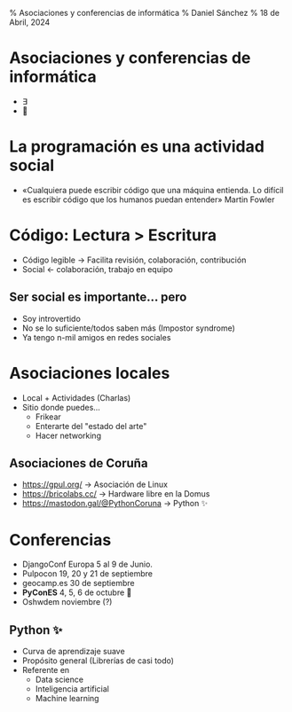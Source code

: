 % Asociaciones y conferencias de informática
% Daniel Sánchez
% 18 de Abril, 2024

# Asociaciones y conferencias de informática
- ∃
- 📍

# La programación es una actividad social
- «Cualquiera puede escribir código que una máquina
  entienda. Lo difícil es escribir código que los humanos puedan entender» Martin Fowler

# Código: Lectura > Escritura
- Código legible → Facilita revisión, colaboración, contribución
- Social ← colaboración, trabajo en equipo

## Ser social es importante... pero
- Soy introvertido
- No se lo suficiente/todos saben más (Impostor syndrome)
- Ya tengo n-mil amigos en redes sociales

# Asociaciones locales
- Local + Actividades (Charlas)
- Sitio donde puedes…
  - Frikear
  - Enterarte del "estado del arte"
  - Hacer networking

## Asociaciones de Coruña
- https://gpul.org/ → Asociación de Linux
- https://bricolabs.cc/ → Hardware libre en la Domus
- https://mastodon.gal/@PythonCoruna → Python ✨

# Conferencias
- DjangoConf Europa 5 al 9 de Junio.
- Pulpocon 19, 20 y 21 de septiembre
- geocamp.es 30 de septiembre
- **PyConES** 4, 5, 6 de octubre 🎉
- Oshwdem noviembre (?)

## Python ✨
- Curva de aprendizaje suave
- Propósito general (Librerías de casi todo)
- Referente en
  - Data science
  - Inteligencia artificial
  - Machine learning
